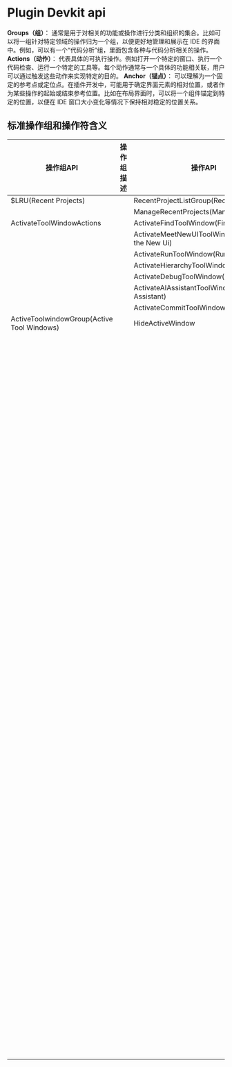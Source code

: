 # Plugin Devkit api

**Groups（组）**：
通常是用于对相关的功能或操作进行分类和组织的集合。比如可以将一组针对特定领域的操作归为一个组，以便更好地管理和展示在 IDE 的界面中。例如，可以有一个“代码分析”组，里面包含各种与代码分析相关的操作。
**Actions（动作）**：
代表具体的可执行操作。例如打开一个特定的窗口、执行一个代码检查、运行一个特定的工具等。每个动作通常与一个具体的功能相关联，用户可以通过触发这些动作来实现特定的目的。
**Anchor（锚点）**：
可以理解为一个固定的参考点或定位点。在插件开发中，可能用于确定界面元素的相对位置，或者作为某些操作的起始或结束参考位置。比如在布局界面时，可以将一个组件锚定到特定的位置，以便在 IDE 窗口大小变化等情况下保持相对稳定的位置关系。

## 标准操作组和操作符含义

| 操作组API                                     | 操作组描述 | 操作API                                             | 操作描述 |
| ------------------------------------------ | ----- | ------------------------------------------------- | ---- |
| $LRU(Recent Projects)                      |       | RecentProjectListGroup(Reopen Project)            |      |
|                                            |       | ManageRecentProjects(Manage Projects)             |      |
| ActivateToolWindowActions                  |       | ActivateFindToolWindow(Find)                      |      |
|                                            |       | ActivateMeetNewUIToolWindow(Configure the New Ui) |      |
|                                            |       | ActivateRunToolWindow(Run)                        |      |
|                                            |       | ActivateHierarchyToolWindow(Hierarchy)            |      |
|                                            |       | ActivateDebugToolWindow(Debug)                    |      |
|                                            |       | ActivateAIAssistantToolWindow(AI Assistant)       |      |
|                                            |       | ActivateCommitToolWindow(Commit)                  |      |
| ActiveToolwindowGroup(Active Tool Windows) |       | HideActiveWindow                                  |      |
|                                            |       |                                                   |      |
|                                            |       |                                                   |      |
|                                            |       |                                                   |      |
|                                            |       |                                                   |      |
|                                            |       |                                                   |      |
|                                            |       |                                                   |      |
|                                            |       |                                                   |      |
|                                            |       |                                                   |      |
|                                            |       |                                                   |      |
|                                            |       |                                                   |      |
|                                            |       |                                                   |      |
|                                            |       |                                                   |      |
|                                            |       |                                                   |      |
|                                            |       |                                                   |      |
|                                            |       |                                                   |      |
|                                            |       |                                                   |      |
|                                            |       |                                                   |      |
|                                            |       |                                                   |      |
|                                            |       |                                                   |      |
|                                            |       |                                                   |      |
|                                            |       |                                                   |      |
|                                            |       |                                                   |      |
|                                            |       |                                                   |      |
|                                            |       |                                                   |      |
|                                            |       |                                                   |      |
|                                            |       |                                                   |      |
|                                            |       |                                                   |      |
|                                            |       |                                                   |      |
|                                            |       |                                                   |      |
|                                            |       |                                                   |      |
|                                            |       |                                                   |      |
|                                            |       |                                                   |      |
|                                            |       |                                                   |      |
|                                            |       |                                                   |      |
|                                            |       |                                                   |      |
|                                            |       |                                                   |      |
|                                            |       |                                                   |      |
|                                            |       |                                                   |      |
|                                            |       |                                                   |      |
|                                            |       |                                                   |      |
|                                            |       |                                                   |      |
|                                            |       |                                                   |      |
|                                            |       |                                                   |      |
|                                            |       |                                                   |      |
|                                            |       |                                                   |      |
|                                            |       |                                                   |      |
|                                            |       |                                                   |      |
|                                            |       |                                                   |      |
|                                            |       |                                                   |      |
|                                            |       |                                                   |      |
|                                            |       |                                                   |      |
|                                            |       |                                                   |      |
|                                            |       |                                                   |      |
|                                            |       |                                                   |      |
|                                            |       |                                                   |      |
|                                            |       |                                                   |      |
|                                            |       |                                                   |      |
|                                            |       |                                                   |      |
|                                            |       |                                                   |      |
|                                            |       |                                                   |      |
|                                            |       |                                                   |      |
|                                            |       |                                                   |      |
|                                            |       |                                                   |      |
|                                            |       |                                                   |      |
|                                            |       |                                                   |      |
|                                            |       |                                                   |      |
|                                            |       |                                                   |      |
|                                            |       |                                                   |      |
|                                            |       |                                                   |      |
|                                            |       |                                                   |      |
|                                            |       |                                                   |      |
|                                            |       |                                                   |      |
|                                            |       |                                                   |      |
|                                            |       |                                                   |      |
|                                            |       |                                                   |      |
|                                            |       |                                                   |      |
|                                            |       |                                                   |      |
|                                            |       |                                                   |      |
|                                            |       |                                                   |      |
|                                            |       |                                                   |      |
|                                            |       |                                                   |      |
|                                            |       |                                                   |      |
|                                            |       |                                                   |      |
|                                            |       |                                                   |      |
|                                            |       |                                                   |      |
|                                            |       |                                                   |      |
|                                            |       |                                                   |      |
|                                            |       |                                                   |      |
|                                            |       |                                                   |      |
|                                            |       |                                                   |      |
|                                            |       |                                                   |      |
|                                            |       |                                                   |      |
|                                            |       |                                                   |      |
|                                            |       |                                                   |      |
|                                            |       |                                                   |      |
|                                            |       |                                                   |      |
|                                            |       |                                                   |      |
|                                            |       |                                                   |      |
|                                            |       |                                                   |      |
|                                            |       |                                                   |      |
|                                            |       |                                                   |      |
|                                            |       |                                                   |      |
|                                            |       |                                                   |      |
|                                            |       |                                                   |      |
|                                            |       |                                                   |      |
|                                            |       |                                                   |      |
|                                            |       |                                                   |      |
|                                            |       |                                                   |      |
|                                            |       |                                                   |      |
|                                            |       |                                                   |      |
|                                            |       |                                                   |      |
|                                            |       |                                                   |      |
|                                            |       |                                                   |      |
|                                            |       |                                                   |      |
|                                            |       |                                                   |      |
|                                            |       |                                                   |      |
|                                            |       |                                                   |      |
|                                            |       |                                                   |      |
|                                            |       |                                                   |      |
|                                            |       |                                                   |      |
|                                            |       |                                                   |      |
|                                            |       |                                                   |      |
|                                            |       |                                                   |      |
|                                            |       |                                                   |      |
|                                            |       |                                                   |      |
|                                            |       |                                                   |      |
|                                            |       |                                                   |      |
|                                            |       |                                                   |      |
|                                            |       |                                                   |      |
|                                            |       |                                                   |      |
|                                            |       |                                                   |      |
|                                            |       |                                                   |      |
|                                            |       |                                                   |      |
|                                            |       |                                                   |      |
|                                            |       |                                                   |      |
|                                            |       |                                                   |      |
|                                            |       |                                                   |      |
|                                            |       |                                                   |      |
|                                            |       |                                                   |      |
|                                            |       |                                                   |      |
|                                            |       |                                                   |      |
|                                            |       |                                                   |      |
|                                            |       |                                                   |      |
|                                            |       |                                                   |      |
|                                            |       |                                                   |      |
|                                            |       |                                                   |      |
|                                            |       |                                                   |      |
|                                            |       |                                                   |      |
|                                            |       |                                                   |      |
|                                            |       |                                                   |      |
|                                            |       |                                                   |      |
|                                            |       |                                                   |      |
|                                            |       |                                                   |      |
|                                            |       |                                                   |      |
|                                            |       |                                                   |      |
|                                            |       |                                                   |      |
|                                            |       |                                                   |      |
|                                            |       |                                                   |      |
|                                            |       |                                                   |      |
|                                            |       |                                                   |      |
|                                            |       |                                                   |      |
|                                            |       |                                                   |      |
|                                            |       |                                                   |      |
|                                            |       |                                                   |      |
|                                            |       |                                                   |      |
|                                            |       |                                                   |      |
|                                            |       |                                                   |      |
|                                            |       |                                                   |      |
|                                            |       |                                                   |      |
|                                            |       |                                                   |      |
|                                            |       |                                                   |      |
|                                            |       |                                                   |      |
|                                            |       |                                                   |      |
|                                            |       |                                                   |      |
|                                            |       |                                                   |      |
|                                            |       |                                                   |      |
|                                            |       |                                                   |      |
|                                            |       |                                                   |      |
|                                            |       |                                                   |      |
|                                            |       |                                                   |      |
|                                            |       |                                                   |      |
|                                            |       |                                                   |      |
|                                            |       |                                                   |      |
|                                            |       |                                                   |      |
|                                            |       |                                                   |      |
|                                            |       |                                                   |      |
|                                            |       |                                                   |      |
|                                            |       |                                                   |      |
|                                            |       |                                                   |      |
|                                            |       |                                                   |      |
|                                            |       |                                                   |      |
|                                            |       |                                                   |      |
|                                            |       |                                                   |      |
|                                            |       |                                                   |      |
|                                            |       |                                                   |      |
|                                            |       |                                                   |      |
|                                            |       |                                                   |      |
|                                            |       |                                                   |      |
|                                            |       |                                                   |      |
|                                            |       |                                                   |      |
|                                            |       |                                                   |      |
|                                            |       |                                                   |      |
|                                            |       |                                                   |      |
|                                            |       |                                                   |      |
|                                            |       |                                                   |      |
|                                            |       |                                                   |      |
|                                            |       |                                                   |      |
|                                            |       |                                                   |      |
|                                            |       |                                                   |      |
|                                            |       |                                                   |      |
|                                            |       |                                                   |      |
|                                            |       |                                                   |      |
|                                            |       |                                                   |      |
|                                            |       |                                                   |      |
|                                            |       |                                                   |      |
|                                            |       |                                                   |      |
|                                            |       |                                                   |      |
|                                            |       |                                                   |      |
|                                            |       |                                                   |      |
|                                            |       |                                                   |      |
|                                            |       |                                                   |      |
|                                            |       |                                                   |      |
|                                            |       |                                                   |      |
|                                            |       |                                                   |      |
|                                            |       |                                                   |      |
|                                            |       |                                                   |      |
|                                            |       |                                                   |      |
|                                            |       |                                                   |      |
|                                            |       |                                                   |      |
|                                            |       |                                                   |      |
|                                            |       |                                                   |      |
|                                            |       |                                                   |      |
|                                            |       |                                                   |      |
|                                            |       |                                                   |      |
|                                            |       |                                                   |      |
|                                            |       |                                                   |      |
|                                            |       |                                                   |      |
|                                            |       |                                                   |      |
|                                            |       |                                                   |      |
|                                            |       |                                                   |      |
|                                            |       |                                                   |      |
|                                            |       |                                                   |      |
|                                            |       |                                                   |      |
|                                            |       |                                                   |      |
|                                            |       |                                                   |      |
|                                            |       |                                                   |      |
|                                            |       |                                                   |      |
|                                            |       |                                                   |      |
|                                            |       |                                                   |      |
|                                            |       |                                                   |      |
|                                            |       |                                                   |      |
|                                            |       |                                                   |      |
|                                            |       |                                                   |      |
|                                            |       |                                                   |      |
|                                            |       |                                                   |      |
|                                            |       |                                                   |      |
|                                            |       |                                                   |      |
|                                            |       |                                                   |      |
|                                            |       |                                                   |      |
|                                            |       |                                                   |      |
|                                            |       |                                                   |      |
|                                            |       |                                                   |      |
|                                            |       |                                                   |      |
|                                            |       |                                                   |      |
|                                            |       |                                                   |      |
|                                            |       |                                                   |      |
|                                            |       |                                                   |      |
|                                            |       |                                                   |      |
|                                            |       |                                                   |      |
|                                            |       |                                                   |      |
|                                            |       |                                                   |      |
|                                            |       |                                                   |      |
|                                            |       |                                                   |      |
|                                            |       |                                                   |      |
|                                            |       |                                                   |      |
|                                            |       |                                                   |      |
|                                            |       |                                                   |      |
|                                            |       |                                                   |      |
|                                            |       |                                                   |      |
|                                            |       |                                                   |      |
